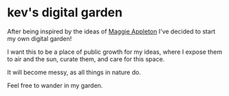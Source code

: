 # kev's digital garden

After being inspired by the ideas of [Maggie Appleton](https://github.com/MaggieAppleton/digital-gardeners)
I've decided to start my own digital garden!

I want this to be a place of public growth for my ideas,
where I expose them to air and the sun, curate them, and care for this space.

It will become messy, as all things in nature do.

Feel free to wander in my garden.

